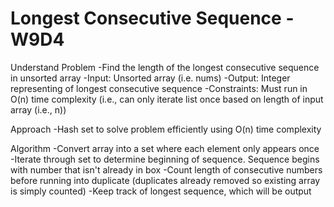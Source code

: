 # Longest Consecutive Sequence - W9D4

Understand Problem
-Find the length of the longest consecutive sequence in unsorted array
-Input: Unsorted array (i.e. nums)
-Output: Integer representing of longest consecutive sequence
-Constraints: Must run in O(n) time complexity (i.e., can only iterate list once based on length of input array (i.e., n))

Approach
-Hash set to solve problem efficiently using O(n) time complexity

Algorithm
-Convert array into a set where each element only appears once
-Iterate through set to determine beginning of sequence. Sequence begins with number that isn't already in box
-Count length of consecutive numbers before running into duplicate (duplicates already removed so existing array is simply counted)
-Keep track of longest sequence, which will be output
